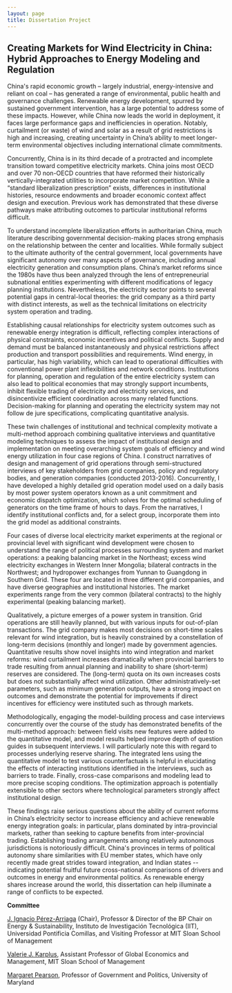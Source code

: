 ```yaml
---
layout: page
title: Dissertation Project
---
```


## Creating Markets for Wind Electricity in China: Hybrid Approaches to Energy Modeling and Regulation ##

China's rapid economic growth – largely industrial, energy-intensive and reliant on coal – has generated a range of environmental, public health and governance challenges. Renewable energy development, spurred by sustained government intervention, has a large potential to address some of these impacts. However, while China now leads the world in deployment, it faces large performance gaps and inefficiencies in operation. Notably, curtailment (or waste) of wind and solar as a result of grid restrictions is high and increasing, creating uncertainty in China’s ability to meet longer-term environmental objectives including international climate commitments. 

Concurrently, China is in its third decade of a protracted and incomplete transition toward competitive electricity markets. China joins most OECD and over 70 non-OECD countries that have reformed their historically vertically-integrated utilities to incorporate market competition. While a “standard liberalization prescription” exists, differences in institutional histories, resource endowments and broader economic context affect design and execution. Previous work has demonstrated that these diverse pathways make attributing outcomes to particular institutional reforms difficult.

To understand incomplete liberalization efforts in authoritarian China, much literature describing governmental decision-making places strong emphasis on the relationship between the center and localities. While formally subject to the ultimate authority of the central government, local governments have significant autonomy over many aspects of governance, including annual electricity generation and consumption plans. China’s market reforms since the 1980s have thus been analyzed through the lens of entrepreneurial subnational entities experimenting with different modifications of legacy planning institutions. Nevertheless, the electricity sector points to several potential gaps in central-local theories: the grid company as a third party with distinct interests, as well as the technical limitations on electricity system operation and trading. 

Establishing causal relationships for electricity system outcomes such as renewable energy integration is difficult, reflecting complex interactions of physical constraints, economic incentives and political conflicts. Supply and demand must be balanced instantaneously and physical restrictions affect production and transport possibilities and requirements. Wind energy, in particular, has high variability, which can lead to operational difficulties with conventional power plant inflexibilities and network conditions. Institutions for planning, operation and regulation of the entire electricity system can also lead to political economies that may strongly support incumbents, inhibit flexible trading of electricity and electricity services, and disincentivize efficient coordination across many related functions. Decision-making for planning and operating the electricity system may not follow de jure specifications, complicating quantitative analysis.

These twin challenges of institutional and technical complexity motivate a multi-method approach combining qualitative interviews and quantitative modeling techniques to assess the impact of institutional design and implementation on meeting overarching system goals of efficiency and wind energy utilization in four case regions of China. I construct narratives of design and management of grid operations through semi-structured interviews of key stakeholders from grid companies, policy and regulatory bodies, and generation companies (conducted 2013-2016). Concurrently, I have developed a highly detailed grid operation model used on a daily basis by most power system operators known as a unit commitment and economic dispatch optimization, which solves for the optimal scheduling of generators on the time frame of hours to days. From the narratives, I identify institutional conflicts and, for a select group, incorporate them into the grid model as additional constraints.

Four cases of diverse local electricity market experiments at the regional or provincial level with significant wind development were chosen to understand the range of political processes surrounding system and market operations: a peaking balancing market in the Northeast; excess wind electricity exchanges in Western Inner Mongolia; bilateral contracts in the Northwest; and hydropower exchanges from Yunnan to Guangdong in Southern Grid. These four are located in three different grid companies, and have diverse geographies and institutional histories. The market experiments range from the very common (bilateral contracts) to the highly experimental (peaking balancing market). 

Qualitatively, a picture emerges of a power system in transition. Grid operations are still heavily planned, but with various inputs for out-of-plan transactions. The grid company makes most decisions on short-time scales relevant for wind integration, but is heavily constrained by a constellation of long-term decisions (monthly and longer) made by government agencies. Quantitative results show novel insights into wind integration and market reforms: wind curtailment increases dramatically when provincial barriers to trade resulting from annual planning and inability to share (short-term) reserves are considered. The (long-term) quota on its own increases costs but does not substantially affect wind utilization. Other administratively-set parameters, such as minimum generation outputs, have a strong impact on outcomes and demonstrate the potential for improvements if direct incentives for efficiency were instituted such as through markets.

Methodologically, engaging the model-building process and case interviews concurrently over the course of the study has demonstrated benefits of the multi-method approach: between field visits new features were added to the quantitative model, and model results helped improve depth of question guides in subsequent interviews. I will particularly note this with regard to processes underlying reserve sharing. The integrated lens using the quantitative model to test various counterfactuals is helpful in elucidating the effects of interacting institutions identified in the interviews, such as barriers to trade. Finally, cross-case comparisons and modeling lead to more precise scoping conditions. The optimization approach is potentially extensible to other sectors where technological parameters strongly affect institutional design.

These findings raise serious questions about the ability of current reforms in China’s electricity sector to increase efficiency and achieve renewable energy integration goals: in particular, plans dominated by intra-provincial markets, rather than seeking to capture benefits from inter-provincial trading. Establishing trading arrangements among relatively autonomous jurisdictions is notoriously difficult. China's provinces in terms of political autonomy share similarities with EU member states, which have only recently made great strides toward integration, and Indian states -- indicating potential fruitful future cross-national comparisons of drivers and outcomes in energy and environmental politics. As renewable energy shares increase around the world, this dissertation can help illuminate a range of conflicts to be expected.

**Committee**

[J. Ignacio Pérez-Arriaga](http://www.iit.upcomillas.es/people/ignacio) (Chair), Professor & Director of the BP Chair on Energy & Sustainability, Instituto de Investigación Tecnológica (IIT), Universidad Pontificia Comillas, and Visiting Professor at MIT Sloan School of Management

[Valerie J. Karplus](http://mitsloan.mit.edu/faculty-and-research/faculty-directory/detail/?id=29608), Assistant Professor of Global Economics and Management, MIT Sloan School of Management

[Margaret Pearson](https://gvpt.umd.edu/facultyprofile/Pearson/Margaret), Professor of Government and Politics, University of Maryland

